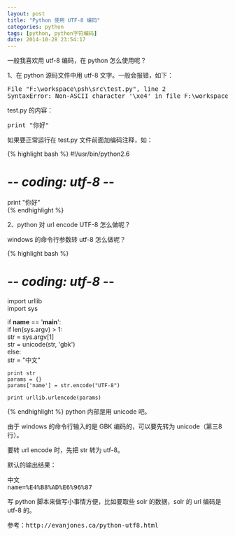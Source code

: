 ```yaml
---
layout: post
title: "Python 使用 UTF-8 编码"
categories: python 
tags: [python, python字符编码]
date: 2014-10-28 23:54:17
---
```


一般我喜欢用 utf-8 编码，在 python 怎么使用呢？

1、在 python 源码文件中用 utf-8 文字。一般会报错，如下：

<pre>
File "F:\workspace\psh\src\test.py", line 2
SyntaxError: Non-ASCII character '\xe4' in file F:\workspace\psh\src\test.py on line 2, but no encoding declared; see http://www.python.org/peps/pep-0263.html for details
</pre>

test.py 的内容：

<pre>
print "你好"  
</pre>

如果要正常运行在 test.py 文件前面加编码注释，如：

{% highlight bash %}
#!/usr/bin/python2.6  
# -*- coding: utf-8 -*-  
print "你好"  
{% endhighlight %}

2、python 对 url encode UTF-8 怎么做呢？

windows 的命令行参数转 utf-8 怎么做呢？

{% highlight bash %}
# -*- coding: utf-8 -*-  
import urllib  
import sys  
  
if __name__ == '__main__':  
    if len(sys.argv) > 1:  
        str = sys.argv[1]  
        str = unicode(str, 'gbk')  
    else:  
        str = "中文"  
  
    print str  
    params = {}  
    params['name'] = str.encode("UTF-8")  
  
    print urllib.urlencode(params)  
{% endhighlight %}
python 内部是用 unicode 吧。

由于 windows 的命令行输入的是 GBK 编码的，可以要先转为 unicode（第三8行）。

要转 url encode 时，先把 str 转为 utf-8。

默认的输出结果：

<pre>
中文
name=%E4%B8%AD%E6%96%87
</pre>

写 python 脚本来做写小事情方便，比如要取些 solr 的数据，solr 的 url 编码是 utf-8 的。

<pre>
参考：http://evanjones.ca/python-utf8.html
</pre>
